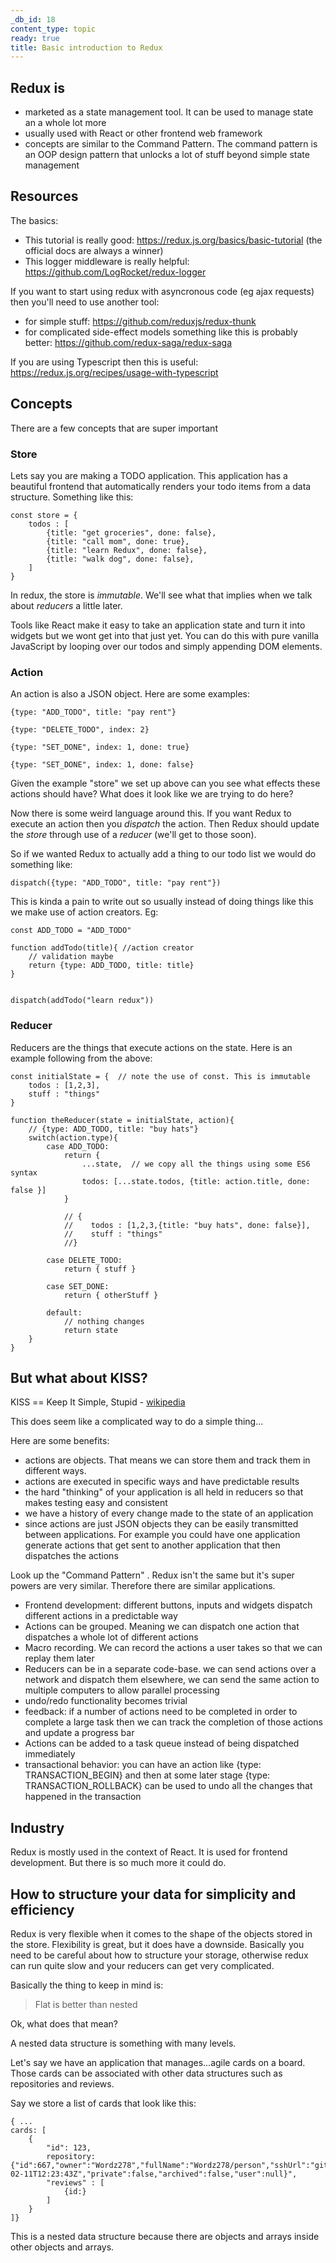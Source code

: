```yaml
---
_db_id: 18
content_type: topic
ready: true
title: Basic introduction to Redux
---
```


## Redux is

- marketed as a state management tool. It can be used to manage state an a whole lot more
- usually used with React or other frontend web framework
- concepts are similar to the Command Pattern. The command pattern is an OOP design pattern that unlocks a lot of stuff beyond simple state management

## Resources

The basics:

- This tutorial is really good: https://redux.js.org/basics/basic-tutorial (the official docs are always a winner)
- This logger middleware is really helpful: https://github.com/LogRocket/redux-logger

If you want to start using redux with asyncronous code (eg ajax requests) then you'll need to use another tool:

- for simple stuff: https://github.com/reduxjs/redux-thunk
- for complicated side-effect models something like this is probably better: https://github.com/redux-saga/redux-saga

If you are using Typescript then this is useful: https://redux.js.org/recipes/usage-with-typescript

## Concepts

There are a few concepts that are super important

### Store

Lets say you are making a TODO application. This application has a beautiful frontend that automatically renders your todo items from a data structure. Something like this:

```
const store = {
    todos : [
        {title: "get groceries", done: false},
        {title: "call mom", done: true},
        {title: "learn Redux", done: false},
        {title: "walk dog", done: false},
    ]
}
```

In redux, the store is _immutable_. We'll see what that implies when we talk about _reducers_ a little later.

Tools like React make it easy to take an application state and turn it into widgets but we wont get into that just yet. You can do this with pure vanilla JavaScript by looping over our todos and simply appending DOM elements.

### Action

An action is also a JSON object. Here are some examples:

```
{type: "ADD_TODO", title: "pay rent"}

{type: "DELETE_TODO", index: 2}

{type: "SET_DONE", index: 1, done: true}

{type: "SET_DONE", index: 1, done: false}

```

Given the example "store" we set up above can you see what effects these actions should have? What does it look like we are trying to do here?

Now there is some weird language around this. If you want Redux to execute an action then you _dispatch_ the action. Then Redux should update the _store_ through use of a _reducer_ (we'll get to those soon).

So if we wanted Redux to actually add a thing to our todo list we would do something like:

```
dispatch({type: "ADD_TODO", title: "pay rent"})
```

This is kinda a pain to write out so usually instead of doing things like this we make use of action creators. Eg:

```
const ADD_TODO = "ADD_TODO"

function addTodo(title){ //action creator
    // validation maybe
    return {type: ADD_TODO, title: title}
}


dispatch(addTodo("learn redux"))
```

### Reducer

Reducers are the things that execute actions on the state. Here is an example following from the above:

```
const initialState = {  // note the use of const. This is immutable
    todos : [1,2,3],
    stuff : "things"
}

function theReducer(state = initialState, action){
    // {type: ADD_TODO, title: "buy hats"}
    switch(action.type){
        case ADD_TODO:
            return {
                ...state,  // we copy all the things using some ES6 syntax
                todos: [...state.todos, {title: action.title, done: false }]
            }

            // {
            //    todos : [1,2,3,{title: "buy hats", done: false}],
            //    stuff : "things"
            //}

        case DELETE_TODO:
            return { stuff }

        case SET_DONE:
            return { otherStuff }

        default:
            // nothing changes
            return state
    }
}
```

## But what about KISS?

KISS == Keep It Simple, Stupid - [wikipedia](https://en.wikipedia.org/wiki/KISS_principle)

This does seem like a complicated way to do a simple thing...

Here are some benefits:

- actions are objects. That means we can store them and track them in different ways.
- actions are executed in specific ways and have predictable results
- the hard "thinking" of your application is all held in reducers so that makes testing easy and consistent
- we have a history of every change made to the state of an application
- since actions are just JSON objects they can be easily transmitted between applications. For example you could have one application generate actions that get sent to another application that then dispatches the actions

Look up the "Command Pattern" . Redux isn't the same but it's super powers are very similar. Therefore there are similar applications.

- Frontend development: different buttons, inputs and widgets dispatch different actions in a predictable way
- Actions can be grouped. Meaning we can dispatch one action that dispatches a whole lot of different actions
- Macro recording. We can record the actions a user takes so that we can replay them later
- Reducers can be in a separate code-base. we can send actions over a network and dispatch them elsewhere, we can send the same action to multiple computers to allow parallel processing
- undo/redo functionality becomes trivial
- feedback: if a number of actions need to be completed in order to complete a large task then we can track the completion of those actions and update a progress bar
- Actions can be added to a task queue instead of being dispatched immediately
- transactional behavior: you can have an action like {type: TRANSACTION_BEGIN} and then at some later stage {type: TRANSACTION_ROLLBACK} can be used to undo all the changes that happened in the transaction

## Industry

Redux is mostly used in the context of React. It is used for frontend development. But there is so much more it could do.

## How to structure your data for simplicity and efficiency

Redux is very flexible when it comes to the shape of the objects stored in the store. Flexibility is great, but it does have a downside. Basically you need to be careful about how to structure your storage, otherwise redux can run quite slow and your reducers can get very complicated.

Basically the thing to keep in mind is:

> Flat is better than nested

Ok, what does that mean?

A nested data structure is something with many levels.

Let's say we have an application that manages...agile cards on a board. Those cards can be associated with other data structures such as repositories and reviews.

Say we store a list of cards that look like this:

```
{ ...
cards: [
    {
        "id": 123,
        repository: {"id":667,"owner":"Wordz278","fullName":"Wordz278/person","sshUrl":"git@github.com:Wordz278/person.git","createdAt":"2020-02-11T12:23:43Z","private":false,"archived":false,"user":null}",
        "reviews" : [
            {id:}
        ]
    }
]}
```
This is a nested data structure because there are objects and arrays inside other objects and arrays.